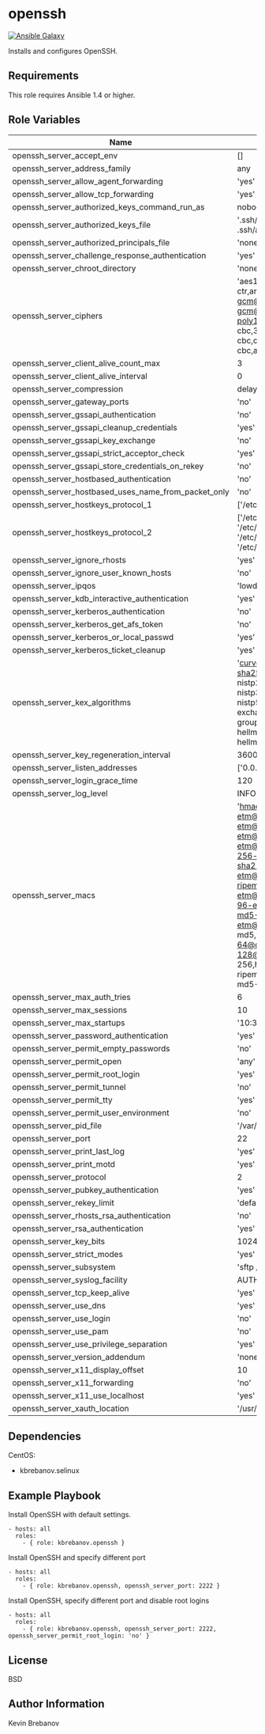 openssh
=======

[![Ansible Galaxy](https://img.shields.io/badge/galaxy-kbrebanov.openssh-660198.svg)](https://galaxy.ansible.com/list#/roles/3386)

Installs and configures OpenSSH.

Requirements
------------

This role requires Ansible 1.4 or higher.

Role Variables
--------------

| Name                                                | Default                                                                                                                                                                                                                                                                                                                                                                                   | Description |
|-----------------------------------------------------|-------------------------------------------------------------------------------------------------------------------------------------------------------------------------------------------------------------------------------------------------------------------------------------------------------------------------------------------------------------------------------------------|-------------|
| openssh_server_accept_env                           | []                                                                                                                                                                                                                                                                                                                                                                                        |             |
| openssh_server_address_family                       | any                                                                                                                                                                                                                                                                                                                                                                                       |             |
| openssh_server_allow_agent_forwarding               | 'yes'                                                                                                                                                                                                                                                                                                                                                                                     |             |
| openssh_server_allow_tcp_forwarding                 | 'yes'                                                                                                                                                                                                                                                                                                                                                                                     |             |
| openssh_server_authorized_keys_command_run_as       | nobody                                                                                                                                                                                                                                                                                                                                                                                    |             |
| openssh_server_authorized_keys_file                 | '.ssh/authorized_keys .ssh/authorized_keys2'                                                                                                                                                                                                                                                                                                                                              |             |
| openssh_server_authorized_principals_file           | 'none'                                                                                                                                                                                                                                                                                                                                                                                    |             |
| openssh_server_challenge_response_authentication    | 'yes'                                                                                                                                                                                                                                                                                                                                                                                     |             |
| openssh_server_chroot_directory                     | 'none'                                                                                                                                                                                                                                                                                                                                                                                    |             |
| openssh_server_ciphers                              | 'aes128-ctr,aes192-ctr,aes256-ctr,arcfour256,arcfour128,aes128-gcm@openssh.com,aes256-gcm@openssh.com,chacha20-poly1305@openssh.com,aes128-cbc,3des-cbc,blowfish-cbc,cast128-cbc,aes192-cbc,aes256-cbc,arcfour'                                                                                                                                                                           |             |
| openssh_server_client_alive_count_max               | 3                                                                                                                                                                                                                                                                                                                                                                                         |             |
| openssh_server_client_alive_interval                | 0                                                                                                                                                                                                                                                                                                                                                                                         |             |
| openssh_server_compression                          | delayed                                                                                                                                                                                                                                                                                                                                                                                   |             |
| openssh_server_gateway_ports                        | 'no'                                                                                                                                                                                                                                                                                                                                                                                      |             |
| openssh_server_gssapi_authentication                | 'no'                                                                                                                                                                                                                                                                                                                                                                                      |             |
| openssh_server_gssapi_cleanup_credentials           | 'yes'                                                                                                                                                                                                                                                                                                                                                                                     |             |
| openssh_server_gssapi_key_exchange                  | 'no'                                                                                                                                                                                                                                                                                                                                                                                      |             |
| openssh_server_gssapi_strict_acceptor_check         | 'yes'                                                                                                                                                                                                                                                                                                                                                                                     |             |
| openssh_server_gssapi_store_credentials_on_rekey    | 'no'                                                                                                                                                                                                                                                                                                                                                                                      |             |
| openssh_server_hostbased_authentication             | 'no'                                                                                                                                                                                                                                                                                                                                                                                      |             |
| openssh_server_hostbased_uses_name_from_packet_only | 'no'                                                                                                                                                                                                                                                                                                                                                                                      |             |
| openssh_server_hostkeys_protocol_1                  | ['/etc/ssh/ssh_host_key']                                                                                                                                                                                                                                                                                                                                                                 |             |
| openssh_server_hostkeys_protocol_2                  | ['/etc/ssh/ssh_host_rsa_key', '/etc/ssh/ssh_host_dsa_key', '/etc/ssh/ssh_host_ecdsa_key', '/etc/ssh/ssh_host_ed25519_key']                                                                                                                                                                                                                                                                |             |
| openssh_server_ignore_rhosts                        | 'yes'                                                                                                                                                                                                                                                                                                                                                                                     |             |
| openssh_server_ignore_user_known_hosts              | 'no'                                                                                                                                                                                                                                                                                                                                                                                      |             |
| openssh_server_ipqos                                | 'lowdelay throughput'                                                                                                                                                                                                                                                                                                                                                                     |             |
| openssh_server_kdb_interactive_authentication       | 'yes'                                                                                                                                                                                                                                                                                                                                                                                     |             |
| openssh_server_kerberos_authentication              | 'no'                                                                                                                                                                                                                                                                                                                                                                                      |             |
| openssh_server_kerberos_get_afs_token               | 'no'                                                                                                                                                                                                                                                                                                                                                                                      |             |
| openssh_server_kerberos_or_local_passwd             | 'yes'                                                                                                                                                                                                                                                                                                                                                                                     |             |
| openssh_server_kerberos_ticket_cleanup              | 'yes'                                                                                                                                                                                                                                                                                                                                                                                     |             |
| openssh_server_kex_algorithms                       | 'curve25519-sha256@libssh.org,ecdh-sha2-nistp256,ecdh-sha2-nistp384,ecdh-sha2-nistp521,diffie-hellman-group-exchange-sha256,diffie-hellman-group-exchange-sha1,diffie-hellman-group14-sha1,diffie-hellman-group1-sha1'                                                                                                                                                                    |             |
| openssh_server_key_regeneration_interval            | 3600                                                                                                                                                                                                                                                                                                                                                                                      |             |
| openssh_server_listen_addresses                     | ['0.0.0.0', '::']                                                                                                                                                                                                                                                                                                                                                                         |             |
| openssh_server_login_grace_time                     | 120                                                                                                                                                                                                                                                                                                                                                                                       |             |
| openssh_server_log_level                            | INFO                                                                                                                                                                                                                                                                                                                                                                                      |             |
| openssh_server_macs                                 | 'hmac-md5-etm@openssh.com,hmac-sha1-etm@openssh.com,umac-64-etm@openssh.com,umac-128-etm@openssh.com,hmac-sha2-256-etm@openssh.com,hmac-sha2-512-etm@openssh.com,hmac-ripemd160-etm@openssh.com,hmac-sha1-96-etm@openssh.com,hmac-md5-96-etm@openssh.com,hmac-md5,hmac-sha1,umac-64@openssh.com,umac-128@openssh.com,hmac-sha2-256,hmac-sha2-512,hmac-ripemd160,hmac-sha1-96,hmac-md5-96' |             |
| openssh_server_max_auth_tries                       | 6                                                                                                                                                                                                                                                                                                                                                                                         |             |
| openssh_server_max_sessions                         | 10                                                                                                                                                                                                                                                                                                                                                                                        |             |
| openssh_server_max_startups                         | '10:30:100'                                                                                                                                                                                                                                                                                                                                                                               |             |
| openssh_server_password_authentication              | 'yes'                                                                                                                                                                                                                                                                                                                                                                                     |             |
| openssh_server_permit_empty_passwords               | 'no'                                                                                                                                                                                                                                                                                                                                                                                      |             |
| openssh_server_permit_open                          | 'any'                                                                                                                                                                                                                                                                                                                                                                                     |             |
| openssh_server_permit_root_login                    | 'yes'                                                                                                                                                                                                                                                                                                                                                                                     |             |
| openssh_server_permit_tunnel                        | 'no'                                                                                                                                                                                                                                                                                                                                                                                      |             |
| openssh_server_permit_tty                           | 'yes'                                                                                                                                                                                                                                                                                                                                                                                     |             |
| openssh_server_permit_user_environment              | 'no'                                                                                                                                                                                                                                                                                                                                                                                      |             |
| openssh_server_pid_file                             | '/var/run/sshd.pid'                                                                                                                                                                                                                                                                                                                                                                       |             |
| openssh_server_port                                 | 22                                                                                                                                                                                                                                                                                                                                                                                        |             |
| openssh_server_print_last_log                       | 'yes'                                                                                                                                                                                                                                                                                                                                                                                     |             |
| openssh_server_print_motd                           | 'yes'                                                                                                                                                                                                                                                                                                                                                                                     |             |
| openssh_server_protocol                             | 2                                                                                                                                                                                                                                                                                                                                                                                         |             |
| openssh_server_pubkey_authentication                | 'yes'                                                                                                                                                                                                                                                                                                                                                                                     |             |
| openssh_server_rekey_limit                          | 'default none'                                                                                                                                                                                                                                                                                                                                                                            |             |
| openssh_server_rhosts_rsa_authentication            | 'no'                                                                                                                                                                                                                                                                                                                                                                                      |             |
| openssh_server_rsa_authentication                   | 'yes'                                                                                                                                                                                                                                                                                                                                                                                     |             |
| openssh_server_key_bits                             | 1024                                                                                                                                                                                                                                                                                                                                                                                      |             |
| openssh_server_strict_modes                         | 'yes'                                                                                                                                                                                                                                                                                                                                                                                     |             |
| openssh_server_subsystem                            | 'sftp /usr/lib/openssh/sftp-server'                                                                                                                                                                                                                                                                                                                                                       |             |
| openssh_server_syslog_facility                      | AUTH                                                                                                                                                                                                                                                                                                                                                                                      |             |
| openssh_server_tcp_keep_alive                       | 'yes'                                                                                                                                                                                                                                                                                                                                                                                     |             |
| openssh_server_use_dns                              | 'yes'                                                                                                                                                                                                                                                                                                                                                                                     |             |
| openssh_server_use_login                            | 'no'                                                                                                                                                                                                                                                                                                                                                                                      |             |
| openssh_server_use_pam                              | 'no'                                                                                                                                                                                                                                                                                                                                                                                      |             |
| openssh_server_use_privilege_separation             | 'yes'                                                                                                                                                                                                                                                                                                                                                                                     |             |
| openssh_server_version_addendum                     | 'none'                                                                                                                                                                                                                                                                                                                                                                                    |             |
| openssh_server_x11_display_offset                   | 10                                                                                                                                                                                                                                                                                                                                                                                        |             |
| openssh_server_x11_forwarding                       | 'no'                                                                                                                                                                                                                                                                                                                                                                                      |             |
| openssh_server_x11_use_localhost                    | 'yes'                                                                                                                                                                                                                                                                                                                                                                                     |             |
| openssh_server_xauth_location                       | '/usr/bin/xauth'                                                                                                                                                                                                                                                                                                                                                                          |             |

Dependencies
------------

CentOS:
  - kbrebanov.selinux

Example Playbook
----------------

Install OpenSSH with default settings.
```
- hosts: all
  roles:
    - { role: kbrebanov.openssh }
```

Install OpenSSH and specify different port
```
- hosts: all
  roles:
    - { role: kbrebanov.openssh, openssh_server_port: 2222 }
```

Install OpenSSH, specify different port and disable root logins
```
- hosts: all
  roles:
    - { role: kbrebanov.openssh, openssh_server_port: 2222, openssh_server_permit_root_login: 'no' }
```

License
-------

BSD

Author Information
------------------

Kevin Brebanov
